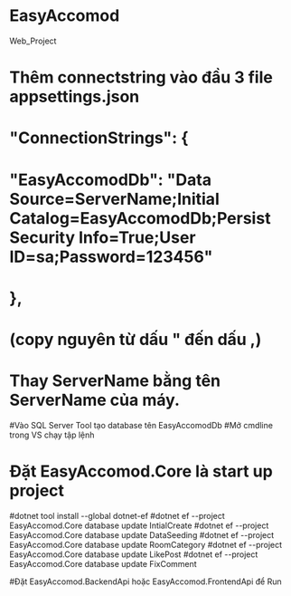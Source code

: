 # EasyAccomod
Web_Project
 # Thêm connectstring vào đầu 3 file appsettings.json
 # "ConnectionStrings": {
 #   "EasyAccomodDb": "Data Source=ServerName;Initial Catalog=EasyAccomodDb;Persist Security Info=True;User ID=sa;Password=123456"
 # },
  
 # (copy nguyên từ dấu " đến dấu ,)
 # Thay ServerName bằng tên ServerName của máy.
 #Vào SQL Server Tool tạo database tên EasyAccomodDb
 #Mở cmdline trong VS chạy tập lệnh
# Đặt EasyAccomod.Core là start up project
#dotnet tool install --global dotnet-ef
#dotnet ef --project EasyAccomod.Core database update IntialCreate
#dotnet ef --project EasyAccomod.Core database update DataSeeding
#dotnet ef --project EasyAccomod.Core database update RoomCategory
#dotnet ef --project EasyAccomod.Core database update LikePost
#dotnet ef --project EasyAccomod.Core database update FixComment

#Đặt EasyAccomod.BackendApi hoặc EasyAccomod.FrontendApi để Run
